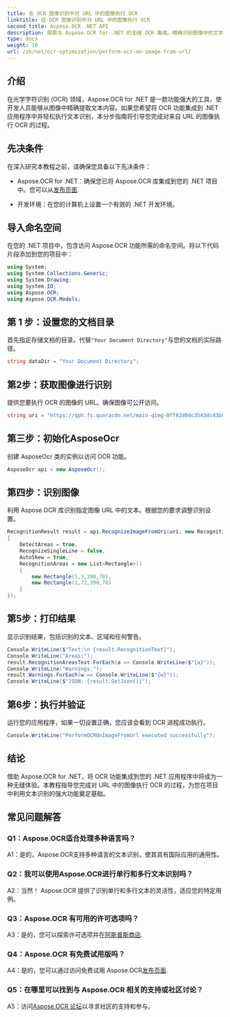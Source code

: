```yaml
---
title: 在 OCR 图像识别中对 URL 中的图像执行 OCR
linktitle: 在 OCR 图像识别中对 URL 中的图像执行 OCR
second_title: Aspose.OCR .NET API
description: 探索与 Aspose.OCR for .NET 的无缝 OCR 集成。精确识别图像中的文本。
type: docs
weight: 10
url: /zh/net/ocr-optimization/perform-ocr-on-image-from-url/
---
```

## 介绍

在光学字符识别 (OCR) 领域，Aspose.OCR for .NET 是一款功能强大的工具，使开发人员能够从图像中精确提取文本内容。如果您希望将 OCR 功能集成到 .NET 应用程序中并轻松执行文本识别，本分步指南将引导您完成对来自 URL 的图像执行 OCR 的过程。

## 先决条件

在深入研究本教程之前，请确保您具备以下先决条件：

-  Aspose.OCR for .NET：确保您已将 Aspose.OCR 库集成到您的 .NET 项目中。您可以从[发布页面](https://releases.aspose.com/ocr/net/).

- 开发环境：在您的计算机上设置一个有效的 .NET 开发环境。

## 导入命名空间

在您的 .NET 项目中，包含访问 Aspose.OCR 功能所需的命名空间。将以下代码片段添加到您的项目中：

```csharp
using System;
using System.Collections.Generic;
using System.Drawing;
using System.IO;
using Aspose.OCR;
using Aspose.OCR.Models;
```

## 第 1 步：设置您的文档目录

首先指定存储文档的目录。代替`"Your Document Directory"`与您的文档的实际路径。

```csharp
string dataDir = "Your Document Directory";
```

## 第2步：获取图像进行识别

提供您要执行 OCR 的图像的 URL。确保图像可公开访问。

```csharp
string uri = "https://qph.fs.quoracdn.net/main-qimg-0ff82d0dc3543dcd3b06028f5476c2e4"；
```

## 第三步：初始化AsposeOcr

创建 AsposeOcr 类的实例以访问 OCR 功能。

```csharp
AsposeOcr api = new AsposeOcr();
```

## 第四步：识别图像

利用 Aspose.OCR 库识别指定图像 URL 中的文本。根据您的要求调整识别设置。

```csharp
RecognitionResult result = api.RecognizeImageFromUri(uri, new RecognitionSettings
{
    DetectAreas = true,
    RecognizeSingleLine = false,
    AutoSkew = true,
    RecognitionAreas = new List<Rectangle>()
    {
        new Rectangle(1,3,390,70),
        new Rectangle(1,72,390,70)
    }
});
```

## 第5步：打印结果

显示识别结果，包括识别的文本、区域和任何警告。

```csharp
Console.WriteLine($"Text:\n {result.RecognitionText}");
Console.WriteLine("Areas:");
result.RecognitionAreasText.ForEach(a => Console.WriteLine($"{a}"));
Console.WriteLine("Warnings:");
result.Warnings.ForEach(w => Console.WriteLine($"{w}"));
Console.WriteLine($"JSON: {result.GetJson()}");
```

## 第6步：执行并验证

运行您的应用程序，如果一切设置正确，您应该会看到 OCR 进程成功执行。

```csharp
Console.WriteLine("PerformOCROnImageFromUrl executed successfully");
```

## 结论

借助 Aspose.OCR for .NET，将 OCR 功能集成到您的 .NET 应用程序中将成为一种无缝体验。本教程指导您完成对 URL 中的图像执行 OCR 的过程，为您在项目中利用文本识别的强大功能奠定基础。

## 常见问题解答

### Q1：Aspose.OCR适合处理多种语言吗？

A1：是的，Aspose.OCR支持多种语言的文本识别，使其具有国际应用的通用性。

### Q2：我可以使用Aspose.OCR进行单行和多行文本识别吗？

A2：当然！ Aspose.OCR 提供了识别单行和多行文本的灵活性，适应您的特定用例。

### Q3：Aspose.OCR 有可用的许可选项吗？

 A3：是的，您可以探索许可选项并在[阿斯普斯商店](https://purchase.aspose.com/buy).

### Q4：Aspose.OCR 有免费试用版吗？

 A4：是的，您可以通过访问免费试用 Aspose.OCR[发布页面](https://releases.aspose.com/).

### Q5：在哪里可以找到与 Aspose.OCR 相关的支持或社区讨论？

 A5：访问[Aspose.OCR 论坛](https://forum.aspose.com/c/ocr/16)以寻求社区的支持和参与。